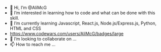 - 👋 Hi, I’m @AliMcG
- 👀 I’m interested in learning how to code and what can be done with this skill.
- 🌱 I’m currently learning Javascript, React.js, Node.js/Express.js, Python, HTML and CSS
- https://www.codewars.com/users/AliMcG/badges/large
- 💞️ I’m looking to collaborate on ...
- 📫 How to reach me ...

<!---
AliMcG/AliMcG is a ✨ special ✨ repository because its `README.md` (this file) appears on your GitHub profile.
You can click the Preview link to take a look at your changes.
--->
